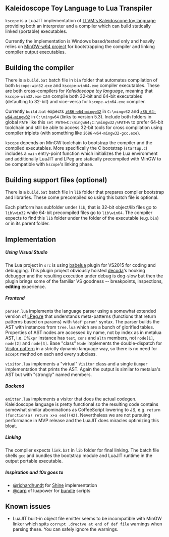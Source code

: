 ## Kaleidoscope Toy Language to Lua Transpiler

`kscope` is a LuaJIT implementation of [LLVM's Kaleidoscope toy language](http://llvm.org/docs/tutorial/LangImpl1.html) providing both an interpreter and a compiler which can build statically linked (portable) executables.

Currently the implementation is Windows based/tested only and heavily relies on [MinGW-w64 project](http://mingw-w64.org/) for bootstrapping the compiler and linking compiler output executables.

## Building the compiler

There is a `build.bat` batch file in `bin` folder that automates compilation of both `kscope-win32.exe` and `kscope-win64.exe` compiler executables. These are both cross-compilers for _Kaleidoscope toy language_, meaning that `kscope-win32.exe` can compile both 32-bit and 64-bit executables (defaulting to 32-bit) and vice-versa for `kscope-win64.exe` compiler.

Currently `build.bat` expects [`i686-w64-mingw32`](https://sourceforge.net/projects/mingw-w64/files/Toolchains%20targetting%20Win32/Personal%20Builds/mingw-builds/5.3.0/threads-posix/dwarf/) in `C:\mingw32` and [`x86_64-w64-mingw32`](https://sourceforge.net/projects/mingw-w64/files/Toolchains%20targetting%20Win64/Personal%20Builds/mingw-builds/5.3.0/threads-posix/seh/) in `C:\mingw64` (links to version 5.3). Include both folders in global `PATH` like this `set PATH=C:\mingw64;C:\mingw32;%PATH%` to prefer 64-bit toolchain and still be able to access 32-bit tools for cross compilation using compiler triplets (with something like `i686-w64-mingw32-gcc.exe`).

`kscope` depends on MinGW toolchain to bootstrap the compiler and the compiled executables. More specifically the C bootstrap (`startup.c`) includes a `main` entry-point function which initializes the Lua environment and additionally LuaJIT and LPeg are statically precompiled with MinGW to be compatible with `kscope`'s linking phase.

## Building support files (optional)

There is a `build.bat` batch file in `lib` folder that prepares compiler bootstrap and libraries. These come precompiled so using this batch file is optional.

Each platform has subfolder under `lib`, that is 32-bit object/lib files go to `lib\win32` while 64-bit precompiled files go to `lib\win64`. The compiler expects to find this `lib` folder under the folder of the executable (e.g. `bin`) or in its parent folder.

## Implementation

##### Using Visual Studio
The Lua project in `src` is using [babelua](https://babelua.codeplex.com/) plugin for VS2015 for coding and debugging. This plugin project obviously hoisted [decoda](http://unknownworlds.com/decoda/)'s hooking debugger and the resulting execution under debug is dog-slow but then the plugin brings some of the familiar VS goodness -- breakpoints, inspections, **editing** experience.

##### Frontend
`parser.lua` implements the language parser using a somewhat extended version of [LPeg.re](http://www.inf.puc-rio.br/~roberto/lpeg/re.html) that understands meta-patterns (functions that return patterns based on params) with `%def'param'` syntax. The parser builds the AST with instances from `tree.lua` which are a bunch of glorified tables. Properties of AST nodes are accessed by name, not by index as in metalua AST, i.e. `IfExpr` instance has `test`, `cons` and `altn` members, not `node[1]`, `node[2]` and `node[3]`. Base "class" `Node` implements the double-dispatch for [Visitor pattern](https://en.wikipedia.org/wiki/Visitor_pattern) in a strictly dynamic language way, so there is no need for `accept` method on each and every subclass.

`visitor.lua` implements a "virtual" `Visitor` class and a single `Dumper` implementation that prints the AST. Again the output is similar to metalua's AST but with "strongly" named members.

##### Backend
`emitter.lua` implements a visitor that does the actual codegen. Kaleidoscope language is pretty functional so the resulting code contains somewhat similar abominations as CoffeeScript lowering to JS, e.g. `return (function(a) return x+a end)(42)`. Nevertheless we are not pursuing performance in MVP release and the LuaJIT does miracles optimizing this bloat.

##### Linking
The compiler expects `link.bat` in `lib` folder for final linking. The batch file shells `gcc` and bundles the bootstrap module and LuaJIT runtime in the output portable executable.

##### Inspiration and 10x goes to
 - [@richardhundt](https://github.com/richardhundt) for [Shine](https://github.com/richardhundt/shine) implementation
 - [@carp](https://github.com/capr) of luapower for [bundle](https://github.com/luapower/bundle) scripts

## Known issues

- LuaJIT built-in object file emitter seems to be incompatible with MinGW linker which spits `corrupt .drectve at end of def file` warnings when parsing these. You can safely ignore the warnings.

